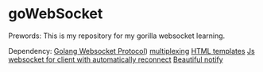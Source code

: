 # goWebSocket

Prewords: This is my repository for my gorilla websocket learning.

Dependency:
[Golang Websocket Protocol](https://github.com/gorilla/websocket))
[multiplexing](https://github.com/bmizerany/pat)
[HTML templates](https://github.com/CloudyKit/jet/v6)
[Js websocket for client with automatically reconnect]([https://github.com/bmizerany/pat](https://github.com/joewalnes/reconnecting-websocket))
[Beautiful notify](https://github.com/jaredreich/notie)





